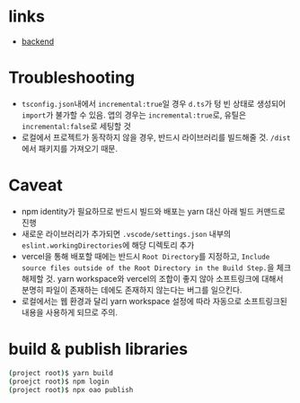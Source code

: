 # links

- [backend](https://github.com/rabelais88/portfolio-backend-2021)

# Troubleshooting

- `tsconfig.json`내에서 `incremental:true`일 경우 `d.ts`가 텅 빈 상태로 생성되어 `import`가 불가할 수 있음. 앱의 경우는 `incremental:true`로, 유틸은 `incremental:false`로 세팅할 것
- 로컬에서 프로젝트가 동작하지 않을 경우, 반드시 라이브러리를 빌드해줄 것. `/dist`에서 패키지를 가져오기 때문.

# Caveat

- npm identity가 필요하므로 반드시 빌드와 배포는 yarn 대신 아래 빌드 커맨드로 진행
- 새로운 라이브러리가 추가되면 `.vscode/settings.json` 내부의 `eslint.workingDirectories`에 해당 디렉토리 추가
- vercel을 통해 배포할 때에는 반드시 `Root Directory`를 지정하고, `Include source files outside of the Root Directory in the Build Step.`을 체크 해제할 것. yarn workspace와 vercel의 조합이 좋지 않아 소프트링크에 대해서 분명히 파일이 존재하는 데에도 존재하지 않는다는 버그를 일으킨다.
- 로컬에서는 웹 환경과 달리 yarn workspace 설정에 따라 자동으로 소프트링크된 내용을 사용하게 되므로 주의.

# build & publish libraries

```sh
(project root)$ yarn build
(proejct root)$ npm login
(project root)$ npx oao publish
```
